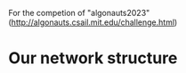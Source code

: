 For the competion of "algonauts2023"(http://algonauts.csail.mit.edu/challenge.html)

# Our network structure
